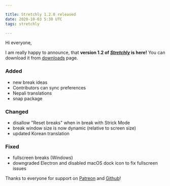 ```yaml
---

title: Stretchly 1.2.0 released
date: 2020-10-03 5:30 UTC
tags: stretchly

---
```


Hi everyone,

I am really happy to announce, that **version 1.2 of [*Stretchly*](/stretchly) is here!** You can download it from [downloads](/stretchly/downloads) page.

### Added
- new break ideas
- Contributors can sync preferences
- Nepali translations
- snap package

### Changed
- disallow "Reset breaks" when in break with Strick Mode
- break window size is now dynamic (relative to screen size)
- updated Korean translation

### Fixed
- fullscreen breaks (Windows)
- downgraded Electron and disabled macOS dock icon to fix fullscreen issues

Thanks to everyone for support on [Patreon](https://www.patreon.com/hovancik) and [Github](https://github.com/sponsors/hovancik)!
